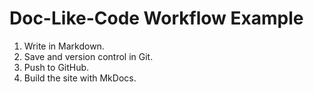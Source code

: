 # Doc-Like-Code Workflow Example

1. Write in Markdown.
2. Save and version control in Git.
3. Push to GitHub.
4. Build the site with MkDocs.
